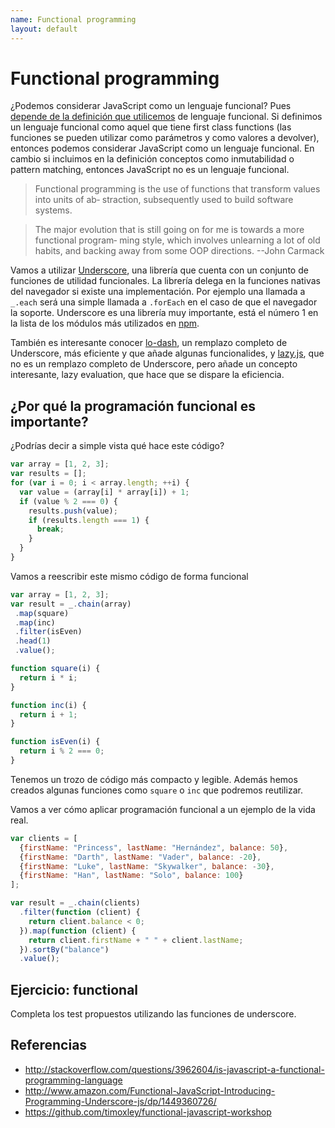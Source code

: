 ```yaml
---
name: Functional programming
layout: default
---
```


# Functional programming

¿Podemos considerar JavaScript como un lenguaje funcional? Pues [depende de la definición que utilicemos](http://stackoverflow.com/questions/3962604/is-javascript-a-functional-programming-language) de lenguaje funcional. Si definimos un lenguaje funcional como aquel que tiene first class functions (las funciones se pueden utilizar como parámetros y como valores a devolver), entonces podemos considerar JavaScript como un lenguaje funcional. En cambio si incluimos en la definición conceptos como inmutabilidad o pattern matching, entonces JavaScript no es un lenguaje funcional.

> Functional programming is the use of functions that transform values into units of ab‐ straction, subsequently used to build software systems.

> The major evolution that is still going on for me is towards a more functional program‐ ming style, which involves unlearning a lot of old habits, and backing away from some OOP directions.
--John Carmack


Vamos a utilizar [Underscore](http://underscorejs.org/), una librería que cuenta con un conjunto de funciones de utilidad funcionales. La librería delega en la funciones nativas del navegador si existe una implementación. Por ejemplo una llamada a `_.each` será una simple llamada a `.forEach` en el caso de que el navegador la soporte. Underscore es una librería muy importante, está el número 1 en la lista de los módulos más utilizados en [npm](https://www.npmjs.org/). 

También es interesante conocer [lo-dash](http://lodash.com/), un remplazo completo de Underscore, más eficiente y que añade algunas funcionalides, y [lazy.js](http://danieltao.com/lazy.js/), que no es un remplazo completo de Underscore, pero añade un concepto interesante, lazy evaluation, que hace que se dispare la eficiencia.

## ¿Por qué la programación funcional es importante?

¿Podrías decir a simple vista qué hace este código?

````js
var array = [1, 2, 3];
var results = [];
for (var i = 0; i < array.length; ++i) {
  var value = (array[i] * array[i]) + 1;
  if (value % 2 === 0) {
    results.push(value);
    if (results.length === 1) {
      break;
    }
  }
}
````

Vamos a reescribir este mismo código de forma funcional

````js
var array = [1, 2, 3];
var result = _.chain(array)
 .map(square)
 .map(inc)
 .filter(isEven)
 .head(1)
 .value();

function square(i) {
  return i * i;
}

function inc(i) {
  return i + 1;
}

function isEven(i) {
  return i % 2 === 0;
}
````

Tenemos un trozo de código más compacto y legible. Además hemos creados algunas funciones como `square` o `inc` que podremos reutilizar. 

Vamos a ver cómo aplicar programación funcional a un ejemplo de la vida real.

````js
var clients = [
  {firstName: "Princess", lastName: "Hernández", balance: 50},
  {firstName: "Darth", lastName: "Vader", balance: -20},
  {firstName: "Luke", lastName: "Skywalker", balance: -30},
  {firstName: "Han", lastName: "Solo", balance: 100}
];

var result = _.chain(clients)
  .filter(function (client) {
    return client.balance < 0;
  }).map(function (client) {
    return client.firstName + " " + client.lastName;
  }).sortBy("balance")
  .value();
````

## Ejercicio: functional

Completa los test propuestos utilizando las funciones de underscore.

## Referencias
* http://stackoverflow.com/questions/3962604/is-javascript-a-functional-programming-language
* http://www.amazon.com/Functional-JavaScript-Introducing-Programming-Underscore-js/dp/1449360726/
* https://github.com/timoxley/functional-javascript-workshop